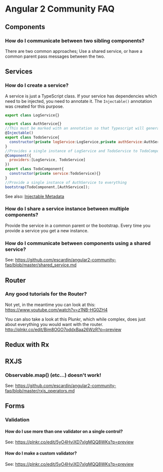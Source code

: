 # Angular 2 Community FAQ

## Components

### How do I communicate between two sibling components?
There are two common approaches; Use a shared service, or have a common parent pass messages between the two.
  
## Services

### How do I create a service?
A service is just a TypeScript class. If your service has dependencies which need to be injected, you need to annotate it. The `Injectable()` annotation was created for this purpose.
```javascript
export class LogService{}

export class AuthService{}
//This must be marked with an annotation so that Typescript will generate the information required to inject dependencies
@Injectable()
export class TodoService{
  constructor(private logService:LogService,private authService:AuthService){}
}
//Provides a single instance of LogService and TodoService to TodoComponent and all of its children
@Component({
  providers:[LogService, TodoService]
})
export class TodoComponent{
  constructor(private service:TodoService){}
}
//Provide a single instance of AuthService to everything
bootstrap(TodoComponent,[AuthService]);
```
See also: [Injectable Metadata](https://angular.io/docs/ts/latest/api/core/InjectableMetadata-class.html)

### How do I share a service instance between multiple components?
Provide the service in a common parent or the bootstrap. Every time you provide a service you get a new instance.

### How do I communicate between components using a shared service?
See: https://github.com/escardin/angular2-community-faq/blob/master/shared_service.md

## Router

### Any good tutorials for the Router?
Not yet, in the meantime you can look at this: https://www.youtube.com/watch?v=z1NB-HG0ZH4

You can also take a look at this Plunkr, which while complex, does just about everything you would want with the router. http://plnkr.co/edit/Bim8OGO7oddxBaa26WzR?p=preview


## Redux with Rx

## RXJS

### Observable.map() (etc...) doesn't work!

See: https://github.com/escardin/angular2-community-faq/blob/master/rxjs_operators.md

## Forms

### Validation

#### How do I use more than one validator on a single control?

See: https://plnkr.co/edit/5yO4HviXD7xIgMQQ8WKs?p=preview

#### How do I make a custom validator?

See: https://plnkr.co/edit/5yO4HviXD7xIgMQQ8WKs?p=preview
